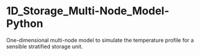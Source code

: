 # 1D_Storage_Multi-Node_Model-Python
One-dimensional multi-node model to simulate the temperature profile for a sensible stratified storage unit.
